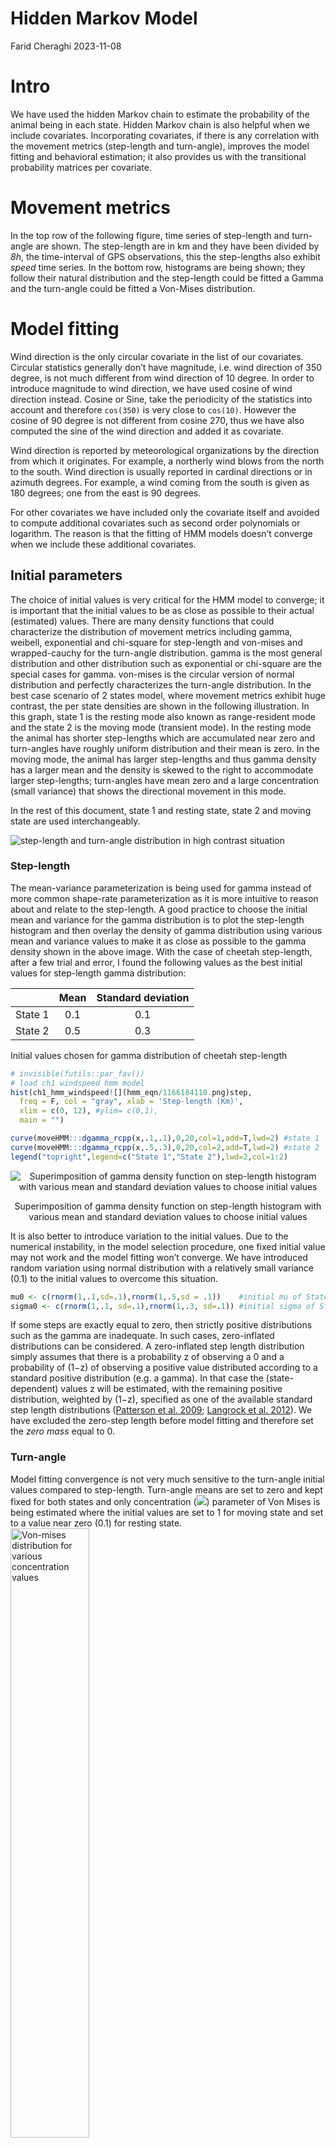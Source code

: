 Hidden Markov Model
================
Farid Cheraghi
2023-11-08

# Intro

We have used the hidden Markov chain to estimate the probability of the
animal being in each state. Hidden Markov chain is also helpful when we
include covariates. Incorporating covariates, if there is any
correlation with the movement metrics (step-length and turn-angle),
improves the model fitting and behavioral estimation; it also provides
us with the transitional probability matrices per covariate.

# Movement metrics

In the top row of the following figure, time series of step-length and
turn-angle are shown. The step-length are in km and they have been
divided by *8h*, the time-interval of GPS observations, this the
step-lengths also exhibit *speed* time series. In the bottom row,
histograms are being shown; they follow their natural distribution and
the step-length could be fitted a Gamma and the turn-angle could be
fitted a Von-Mises distribution.

# Model fitting

Wind direction is the only circular covariate in the list of our
covariates. Circular statistics generally don’t have magnitude,
i.e. wind direction of 350 degree, is not much different from wind
direction of 10 degree. In order to introduce magnitude to wind
direction, we have used cosine of wind direction instead. Cosine or
Sine, take the periodicity of the statistics into account and therefore
`cos(350)` is very close to `cos(10)`. However the cosine of 90 degree
is not different from cosine 270, thus we have also computed the sine of
the wind direction and added it as covariate.

Wind direction is reported by meteorological organizations by the
direction from which it originates. For example, a northerly wind blows
from the north to the south. Wind direction is usually reported in
cardinal directions or in azimuth degrees. For example, a wind coming
from the south is given as 180 degrees; one from the east is 90 degrees.

For other covariates we have included only the covariate itself and
avoided to compute additional covariates such as second order
polynomials or logarithm. The reason is that the fitting of HMM models
doesn’t converge when we include these additional covariates.

## Initial parameters

The choice of initial values is very critical for the HMM model to
converge; it is important that the initial values to be as close as
possible to their actual (estimated) values. There are many density
functions that could characterize the distribution of movement metrics
including gamma, weibell, exponential and chi-square for step-length and
von-mises and wrapped-cauchy for the turn-angle distribution. gamma is
the most general distribution and other distribution such as exponential
or chi-square are the special cases for gamma. von-mises is the circular
version of normal distribution and perfectly characterizes the
turn-angle distribution. In the best case scenario of 2 states model,
where movement metrics exhibit huge contrast, the per state densities
are shown in the following illustration. In this graph, state 1 is the
resting mode also known as range-resident mode and the state 2 is the
moving mode (transient mode). In the resting mode the animal has shorter
step-lengths which are accumulated near zero and turn-angles have
roughly uniform distribution and their mean is zero. In the moving mode,
the animal has larger step-lengths and thus gamma density has a larger
mean and the density is skewed to the right to accommodate larger
step-lengths; turn-angles have mean zero and a large concentration
(small variance) that shows the directional movement in this mode.

In the rest of this document, state 1 and resting state, state 2 and
moving state are used interchangeably.

![step-length and turn-angle distribution in high contrast
situation](movehmm1.png)

### Step-length

The mean-variance parameterization is being used for gamma instead of
more common shape-rate parameterization as it is more intuitive to
reason about and relate to the step-length. A good practice to choose
the initial mean and variance for the gamma distribution is to plot the
step-length histogram and then overlay the density of gamma distribution
using various mean and variance values to make it as close as possible
to the gamma density shown in the above image. With the case of cheetah
step-length, after a few trial and error, I found the following values
as the best initial values for step-length gamma distribution:

|         | Mean | Standard deviation |
|:-------:|:----:|:------------------:|
| State 1 | 0.1  |        0.1         |
| State 2 | 0.5  |        0.3         |

Initial values chosen for gamma distribution of cheetah step-length

``` r
# invisible(futils::par_fav())
# load ch1 windspeed hmm model
hist(ch1_hmm_windspeed![](hmm_eqn/1166184110.png)step,
  freq = F, col = "gray", xlab = 'Step-length (Km)',
  xlim = c(0, 12), #ylim= c(0,1),
  main = "")

curve(moveHMM:::dgamma_rcpp(x,.1,.1),0,20,col=1,add=T,lwd=2) #state 1
curve(moveHMM:::dgamma_rcpp(x,.5,.3),0,20,col=2,add=T,lwd=2) #state 2
legend("topright",legend=c("State 1","State 2"),lwd=2,col=1:2)
```

<div class="figure" style="text-align: center">

<img src="hmm_files/figure-gfm/initvalue-1.png" alt="Superimposition of gamma density function on step-length histogram with various mean and standard deviation values to choose initial values"  />
<p class="caption">
Superimposition of gamma density function on step-length histogram with
various mean and standard deviation values to choose initial values
</p>

</div>

It is also better to introduce variation to the initial values. Due to
the numerical instability, in the model selection procedure, one fixed
initial value may not work and the model fitting won’t converge. We have
introduced random variation using normal distribution with a relatively
small variance (0.1) to the initial values to overcome this situation.

``` r
mu0 <- c(rnorm(1,.1,sd=.1),rnorm(1,.5,sd = .1))    #initial mu of State 1, State 2
sigma0 <- c(rnorm(1,.1, sd=.1),rnorm(1,.3, sd=.1)) #initial sigma of State 1, State 2
```

If some steps are exactly equal to zero, then strictly positive
distributions such as the gamma are inadequate. In such cases,
zero-inflated distributions can be considered. A zero-inflated step
length distribution simply assumes that there is a probability z of
observing a 0 and a probability of (1−z) of observing a positive value
distributed according to a standard positive distribution (e.g. a
gamma). In that case the (state-dependent) values z will be estimated,
with the remaining positive distribution, weighted by (1−z), specified
as one of the available standard step length distributions ([Patterson
et al. 2009](#ref-patterson09); [Langrock et al.
2012](#ref-langrock12)). We have excluded the zero-step length before
model fitting and therefore set the *zero mass* equal to 0.

### Turn-angle

Model fitting convergence is not very much sensitive to the turn-angle
initial values compared to step-length. Turn-angle means are set to zero
and kept fixed for both states and only concentration (![](hmm_eqn/151345288.png))
parameter of Von Mises is being estimated where the initial values are
set to 1 for moving state and set to a value near zero (0.1) for resting
state.  
<img src="von-mises.png" style="width:50.0%"
alt="Von-mises distribution for various concentration values" />

## Additional terms

We have computed additional terms to undertake a thorough model
selection procedure. Individual covariates (12) along with their square
root , logarithm, cosine of angle variables (“wind direction”) and 2nd
order polynomials are added as additional covariates. All possible
interactions of the main effects are also used in the model fitting
process. To avoid further complexity, we have assumed the relation is
linear and additive. For example, we have models of this type:

![](hmm_eqn/2406070487.png)

| Main Effects | Square Root | Logarithm | Angle Cosine | Polynomials | Interaction | Sum |
|--------------|-------------|-----------|--------------|-------------|-------------|-----|
| 12           | 12          | 12        | 2            | 24          | 12          | 74  |

List of additional covariates computed from main effects

So we have 74 covariates that we have to build our model on. Definitely,
the best automatic approach would be “best subset selection” that takes
every possible combination of covariates and compares the models
performance, i.e. using AIC values. However, for ![](hmm_eqn/544432706.png),
![](hmm_eqn/2428110820.png) models will be computed which is not
reasonable. Instead we have opted for the “forward step wise selection”
which will not find the best possible model, rather a parsimonious model
close to the best model. forward step wise selection procedure reduces
the number of models to be evaluated to about ![](hmm_eqn/3763596100.png), which can be
done using a modern computer in a fair amount of time.

## Forward step-wise selection

We have implemented the “forward step wise selection” to select the best
set of covariates. The pseudo-code is as the following algorithm:

| Forward step wise selection (FSWS) algorithm ([James et al. 2013](#ref-james13))                  |
|:--------------------------------------------------------------------------------------------------|
| 1\. Let ![](hmm_eqn/1588463816.png) denote the null model, which contains no predictors.                                |
| 2\. For ![](hmm_eqn/776400977.png):                                                                            |
| i\) Consider all ![](hmm_eqn/2241350667.png) models that augment the predictors in ![](hmm_eqn/3778322266.png) with one additional predictor. |
| ii\) Choose the best among these ![](hmm_eqn/2241350667.png) models, and call it ![](hmm_eqn/651798190.png).                             |
| Here best is defined as having highest likelihood (MLE) value.                                    |
| 3\. Select a single best model from among ![](hmm_eqn/3767309126.png).                                      |

## Result

The result of FSWS leads to a few models that outperform the null model.
The best model, in terms of AIC values, is the model with
`~wind_speed + city_dist` covariates. The `~1` is the null model without
any covariate in the following table. The third column in this table is
the agreement of the states estimated using Viterbi algorithm against
the null model states estimation.

| Name                             | AIC    | State-agreement |
|----------------------------------|--------|-----------------|
| \~wind_speed+city_dist           | 980.56 | 0.93            |
| \~wind_speed                     | 981.41 | 0.97            |
| \~wind_speed+elevation+city_dist | 981.79 | 0.92            |
| \~wind_speed+elevation           | 982.89 | 0.97            |
| \~1                              | 986.64 | 1.00            |

AIC values of models that outperform null model

## Goodness of fit

Pseudo-residuals are suitable to check the goodness of fit for time
series model like hidden Markov chain. The pseudo-residuals (PR) of the
step-lengths and turn-angles could be computed from output of hidden
Markov model. On the other hand, Jarque-bera test statistics, tests the
null of normality for x (step-length and turn-angle). Running the test
on the PR of the best model (`~wind_speed + city_dist`), shows that the
PR of step-length violates the normality assumption (p-value = 0.03662)
within 95% confidence interval and thus is not a good model. By choosing
the next available model in terms of AIC and computing the Jarque-bera
statistics, we see the step-length p-value (0.05093) is not significant
within 95% confidence interval. So we choose this simple model with only
wind speed covariate as our best model.

``` r
# jarque bera test for noramlity of step-length and turn-angle pseudo residuals
ch1_hmm_windspeed %>%
moveHMM::pseudoRes() %$%
  list(
    step = tseries::jarque.bera.test(stepRes[complete.cases(stepRes)]),
    angleRes = tseries::jarque.bera.test(angleRes[complete.cases(angleRes)])
  )
```

    ## $step
    ## 
    ##  Jarque Bera Test
    ## 
    ## data:  stepRes[complete.cases(stepRes)]
    ## X-squared = 5.8747, df = 2, p-value = 0.05301
    ## 
    ## 
    ## $angleRes
    ## 
    ##  Jarque Bera Test
    ## 
    ## data:  angleRes[complete.cases(angleRes)]
    ## X-squared = 1.4284, df = 2, p-value = 0.4896

``` r
moveHMM::plotPR(ch1_hmm_windspeed)
```

    ## Computing pseudo-residuals... DONE

<div class="figure" style="text-align: center">

<img src="hmm_files/figure-gfm/plotpr-1.png" alt="Time series, qq-plots, and autocorrelation functions of the pseudo-residuals of the 2-states model."  />
<p class="caption">
Time series, qq-plots, and autocorrelation functions of the
pseudo-residuals of the 2-states model.
</p>

</div>

## Coeficient 95% Confidence Intervals

The 95% confidence interval of the coefficients shows that the effect of
wind speed is only significant in the transitions from state 1 to state
2 or 1. The coefficients are estimated only for **1 \> 2** and **2 \>
1**. The coefficients for **1 \> 1** could be computed from the
coefficients of **1 \> 2** and the coefficients for **2 \> 2** could be
computed from coefficients of **2 \> 1**. They follow this simple
formula:

![](hmm_eqn/3502815190.png)

``` r
hmm_plot_CI(ch1_hmm_windspeed)
```

<div class="figure" style="text-align: center">

<img src="hmm_files/figure-gfm/plot_ci-1.png" alt="95% confidence interval of the coefficient estimes shows that only the `wind_speed` is significant when transitioning from state 1 to state 1 or 2"  />
<p class="caption">
95% confidence interval of the coefficient estimes shows that only the
`wind_speed` is significant when transitioning from state 1 to state 1
or 2
</p>

</div>

The wind speed only affects the probabilities from the resting state.
Animals that are resting are more likely to stay resting when the wind
is high, and likewise less likely to start moving when the wind is high.
However it is interesting that there is no significant (or even
suggestive) effect of wind speed on animals that are already moving.
That may speak to the pre-eminence of their motivation to be moving
(e.g. hunger, looking for food etc) despite conditions.

# Best model

The output of the model confirms that the initial parameters value have
been selected wisely due to their closeness to the estimated values. The
only regression coefficient for the transition probabilities that is
robust and could be interpreted is the wind speed for transition from
state 2 to state 1 or 2. The negative values implies that the
probability of switching from moving to resting state decreases as wind
speed increases. Likewise, the probability of staying in moving state
(2) increases as the wind speed increases.

``` r
print(ch1_hmm_windspeed)
```

    ## Value of the maximum log-likelihood: -477.7144 
    ## 
    ## Step length parameters:
    ## ----------------------
    ##         state 1   state 2
    ## mean 0.05961488 0.3859205
    ## sd   0.09799240 0.2971999
    ## 
    ## Turning angle parameters:
    ## ------------------------
    ##                    state 1   state 2
    ## mean          0.000000e+00 0.0000000
    ## concentration 1.397111e-08 0.9691988
    ## 
    ## Regression coeffs for the transition probabilities:
    ## --------------------------------------------------
    ##                1 -> 2      2 -> 1
    ## intercept  -0.4156253 -1.84277685
    ## wind_speed -1.2858882  0.05902679
    ## 
    ## Initial distribution:
    ## --------------------
    ## [1] 2.37909e-10 1.00000e+00

## Model plot

Histogram of step lengths with fitted distributions (top-left),
histogram of turning angles with fitted distributions (top-right),
transition probabilities as functions of wind_speed (bottom-left), and
map of decoded track for the cheetah (bottom-right) are shown below:

``` r
plot(ch1_hmm_windspeed, ask=FALSE)
```

    ## Decoding states sequence... DONE

<img src="hmm_files/figure-gfm/plot_moveHMM-1.png" style="display: block; margin: auto;" /><img src="hmm_files/figure-gfm/plot_moveHMM-2.png" style="display: block; margin: auto;" /><img src="hmm_files/figure-gfm/plot_moveHMM-3.png" style="display: block; margin: auto;" /><img src="hmm_files/figure-gfm/plot_moveHMM-4.png" style="display: block; margin: auto;" /><img src="hmm_files/figure-gfm/plot_moveHMM-5.png" style="display: block; margin: auto;" /><img src="hmm_files/figure-gfm/plot_moveHMM-6.png" style="display: block; margin: auto;" /><img src="hmm_files/figure-gfm/plot_moveHMM-7.png" style="display: block; margin: auto;" /><img src="hmm_files/figure-gfm/plot_moveHMM-8.png" style="display: block; margin: auto;" /><img src="hmm_files/figure-gfm/plot_moveHMM-9.png" style="display: block; margin: auto;" /><img src="hmm_files/figure-gfm/plot_moveHMM-10.png" style="display: block; margin: auto;" /><img src="hmm_files/figure-gfm/plot_moveHMM-11.png" style="display: block; margin: auto;" /><img src="hmm_files/figure-gfm/plot_moveHMM-12.png" style="display: block; margin: auto;" /><img src="hmm_files/figure-gfm/plot_moveHMM-13.png" style="display: block; margin: auto;" /><img src="hmm_files/figure-gfm/plot_moveHMM-14.png" style="display: block; margin: auto;" /><img src="hmm_files/figure-gfm/plot_moveHMM-15.png" style="display: block; margin: auto;" /><img src="hmm_files/figure-gfm/plot_moveHMM-16.png" style="display: block; margin: auto;" /><img src="hmm_files/figure-gfm/plot_moveHMM-17.png" style="display: block; margin: auto;" /><img src="hmm_files/figure-gfm/plot_moveHMM-18.png" style="display: block; margin: auto;" /><img src="hmm_files/figure-gfm/plot_moveHMM-19.png" style="display: block; margin: auto;" /><img src="hmm_files/figure-gfm/plot_moveHMM-20.png" style="display: block; margin: auto;" /><img src="hmm_files/figure-gfm/plot_moveHMM-21.png" style="display: block; margin: auto;" /><img src="hmm_files/figure-gfm/plot_moveHMM-22.png" style="display: block; margin: auto;" /><img src="hmm_files/figure-gfm/plot_moveHMM-23.png" style="display: block; margin: auto;" />

## States plot

In the following illustration the estimated probability of being in each
state is shown. The actual states (1,2) could be computed using two
approaches:

1.  Viterbi: Reconstructs the most probable states sequence, using the
    Viterbi algorithm ([Zucchini and MacDonald 2009](#ref-zucchini09)).
    The result of Viterbi is shown in the top row of the following
    illustration.
2.  Conditional statement: In this method, if the probability of being
    in state 1 is more than a threshold i.e. 0.5, then the animal is in
    state 1.

``` r
# states
moveHMM::plotStates(ch1_hmm_windspeed, ask=FALSE)
```

    ## Decoding states sequence... DONE
    ## Computing states probabilities... DONE

<div class="figure" style="text-align: center">

<img src="hmm_files/figure-gfm/plotStates-1.png" alt="Decoded states sequence (top row), and state probabilities of observations (middle and bottom rows)"  />
<p class="caption">
Decoded states sequence (top row), and state probabilities of
observations (middle and bottom rows)
</p>

</div>

# Reference

<div id="refs" class="references csl-bib-body hanging-indent">

<div id="ref-cheraghi17" class="csl-entry">

Cheraghi, Faridedin, Mahmoud Reza Delavar, Farshad Amiraslani, Kazem
Alavipanah, Eliezer Gurarie, and William F. Fagan. 2017. “Statistical
Analysis of Asiatic Cheetah Movement and Its Spatio-Temporal Drivers.”
*Journal of Arid Environments*.

</div>

<div id="ref-james13" class="csl-entry">

James, Gareth, Daniela Witten, Trevor Hastie, and Robert Tibshirani.
2013. *An Introduction to Statistical Learning: With Applications in r*.
1st ed. 2013, Corr. 6th printing 2016 edition. Springer.

</div>

<div id="ref-langrock12" class="csl-entry">

Langrock, Roland, Ruth King, Jason Matthiopoulos, Len Thomas, Daniel
Fortin, and Juan M. Morales. 2012. “Flexible and Practical Modeling of
Animal Telemetry Data: Hidden Markov Models and Extensions.” *Ecology*
93 (11): 2336–42. <https://doi.org/10.1890/11-2241.1>.

</div>

<div id="ref-patterson09" class="csl-entry">

Patterson, Toby A., Marinelle Basson, Mark V. Bravington, and John S.
Gunn. 2009. “Classifying Movement Behaviour in Relation to Environmental
Conditions Using Hidden Markov Models.” *Journal of Animal Ecology* 78
(6): 1113–23. <https://doi.org/10.1111/j.1365-2656.2009.01583.x>.

</div>

<div id="ref-zucchini09" class="csl-entry">

Zucchini, Walter, and Iain L. MacDonald. 2009. *Hidden Markov Models for
Time Series: An Introduction Using r*. CRC Press.

</div>

</div>
